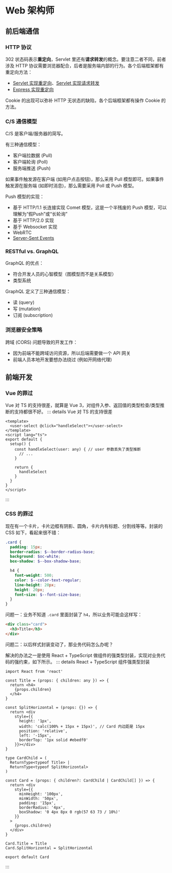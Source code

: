 # Web 架构师

## 前后端通信
### HTTP 协议
302 状态码表示**重定向**，Servlet 里还有**请求转发**的概念。要注意二者不同，前者涉及 HTTP 协议需要浏览器配合，后者是服务端内部的行为。各个后端框架都有重定向方法：
- [Servlet 实现重定向](https://www.runoob.com/servlet/servlet-page-redirect.html)、[Servlet 实现请求转发](https://www.javatpoint.com/requestdispatcher-in-servlet)
- [Express 实现重定向](https://www.expressjs.com.cn/4x/api.html#res.redirect)

Cookie 的出现可以弥补 HTTP 无状态的缺陷，各个后端框架都有操作 Cookie 的方法。

### C/S 通信模型
C/S 是客户端/服务器的简写。

有三种通信模型：
- 客户端拉数据 (Pull)
- 客户端轮询 (Poll)
- 服务端推送 (Push)

如果事件触发源在客户端 (如用户点击按钮)，那么采用 Pull 模型即可。如果事件触发源在服务端 (如即时消息)，那么需要采用 Poll 或 Push 模型。

Push 模型的实现：
- 基于 HTTP/1.1 长连接实现 Comet 模型，这是一个半残废的 Push 模型，可以理解为“假Push”或“长轮询”
- 基于 HTTP/2.0 实现
- 基于 Websocket 实现
- WebRTC
- [Server-Sent Events](https://www.html5rocks.com/en/tutorials/eventsource/basics/)

### RESTful vs. GraphQL
GraphQL 的优点：
- 符合开发人员的心智模型（图模型而不是关系模型）
- 类型系统

GraphQL 定义了三种通信模型：
- 读 (query)
- 写 (mutation)
- 订阅 (subscription)

### 浏览器安全策略
跨域 (CORS) 问题导致的开发工作：
- 因为前端不能跨域访问资源，所以后端需要做一个 API 网关
- 前端人员本地开发要想办法绕过 (例如开网络代理)

## 前端开发
### Vue 的罪过
Vue 对 TS 的支持很差，就算是 Vue 3，对组件入参、返回值的类型检查/类型推断的支持都很不好。
::: details Vue 对 TS 的支持很差
```vue
<template>
  <user-select @click="handleSelect"></user-select>
</template>
<script lang="ts">
export default {
  setup() {
    const handleSelect(user: any) { // user 参数丢失了类型推断
      // ...
    }

    return {
      handleSelect
    }
  }
}
</script>
```
:::

### CSS 的罪过
现在有一个卡片，卡片边框有阴影、圆角，卡片内有标题、分割线等等。封装的 CSS 如下，看起来很不错：
```scss
.card {
  padding: 15px;
  border-radius: $--border-radius-base;
  background: $oc-white;
  box-shadow: $--box-shadow-base;

  h4 {
    font-weight: 500;
    color: $--color-text-regular;
    line-height: 20px;
    height: 20px;
    font-size: $--font-size-base;
  }
}
```

问题一：业务不知道 `.card` 里面封装了 `h4`，所以业务可能会这样写：
```html
<div class="card">
  <h3>Title</h3>
</div>
```

问题二：以后样式封装变动了，那业务代码怎么办呢？

解决的办法之一是使用 React + TypeScript 做组件的强类型封装，实现对业务代码的强约束，如下所示。
::: details React + TypeScript 组件强类型封装
```tsx
import React from 'react'

const Title = (props: { children: any }) => {
  return <h4>
    {props.children}
  </h4>
}

const SplitHorizontal = (props: {}) => {
  return <div
    style={{
      height: '1px',
      width: 'calc(100% + 15px + 15px)', // Card 内边距是 15px
      position: 'relative',
      left: '-15px',
      borderTop: '1px solid #ebedf0'
    }}></div>
}

type CardChild = (
  ReturnType<typeof Title> |
  ReturnType<typeof SplitHorizontal>
)

const Card = (props: { children?: CardChild | CardChild[] }) => {
  return <div
    style={{
      minHeight: '100px',
      minWidth: '50px',
      padding: '15px',
      borderRadius: '4px',
      boxShadow: '0 4px 8px 0 rgb(57 63 73 / 10%)'
    }}
  >
    {props.children}
  </div>
}

Card.Title = Title
Card.SplitHorizontal = SplitHorizontal

export default Card
```
:::
